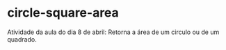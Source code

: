 # circle-square-area
Atividade da aula do dia 8 de abril: Retorna a área de um circulo ou de um quadrado.
